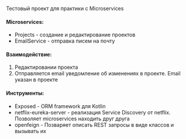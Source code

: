 Тестовый проект для практики с Microservices

#### Microservices:
- Projects - создание и редактирование проектов
- EmailService - отправка писем на почту
#### Взаимодействие:
1. Редактировании проекта 
2. Отправляется email уведомление об изменениях 
   в проекте. Email указан в проекте

#### Инструменты: 
- Exposed - ORM framework для Kotlin
- netflix-eureka-server - реализация Service Discovery от netflix. 
  Позволяет microservices находить друг друга
- openfeign - Позваряет описать REST запросы в виде классов и вызывать их
